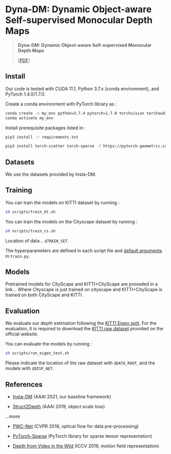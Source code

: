 # Dyna-DM: Dynamic Object-aware Self-supervised Monocular Depth Maps


 >**Dyna-DM: Dynamic Object-aware Self-supervised Monocular Depth Maps**
 >
 >[[PDF](https://arxiv.org/pdf/2206.03799.pdf)]


## Install

Our code is tested with CUDA 11.1, Python 3.7.x (conda environment), and PyTorch 1.4.0/1.7.0.

Create a conda environment with PyTorch library as :

```bash
conda create -n my_env python=3.7.4 pytorch=1.7.0 torchvision torchaudio cudatoolkit=11.1 -c pytorch -c nvidia
conda activate my_env
```

Install prerequisite packages listed in :

```bash
pip3 install -r requirements.txt
```

```bash
pip3 install torch-scatter torch-sparse -f https://pytorch-geometric.com/whl/torch-1.7.0+cu110.html
```


## Datasets

We use the datasets provided by Insta-DM.

## Training

You can train the models on KITTI dataset by running :

```bash
sh scripts/train_kt.sh
```

You can train the models on the Cityscape dataset by running :

```bash
sh scripts/train_cs.sh
```

Location of data... `$TRAIN_SET`.

The hyperparameters are defined in each script file and [default arguments](train.py) in `train.py`. 

## Models

Pretrained models for CityScape and KITTI+CityScape are proveded in a link...
Where Cityscape is just trained on cityscape and KITTI+CityScape is trained on both CityScape and KITTI.


## Evaluation

We evaluate our depth estimation following the [KITTI Eigen split](https://arxiv.org/abs/1406.2283).
For the evaluation, it is required to download the [KITTI raw dataset](http://www.cvlibs.net/download.php?file=raw_data_downloader.zip) provided on the official website.

You can evaluate the models by running :

```bash
sh scripts/run_eigen_test.sh
```

Please indicate the location of the raw dataset with `$DATA_ROOT`, and the models with `$DISP_NET`.

## References
 
* [Insta-DM](https://github.com/SeokjuLee/Insta-DM) (AAAI 2021, our baseline framework)

* [Struct2Depth](https://github.com/tensorflow/models/blob/archive/research/struct2depth) (AAAI 2019, object scale loss)



...more
* [PWC-Net](https://github.com/NVlabs/PWC-Net/tree/master/Caffe) (CVPR 2018, optical flow for data pre-processing)
 
* [PyTorch-Sparse](https://github.com/rusty1s/pytorch_sparse) (PyTorch library for sparse tensor representation)
 
* [Depth from Video in the Wild](https://github.com/google-research/google-research/tree/master/depth_from_video_in_the_wild) (ICCV 2019, motion field representation)

 
